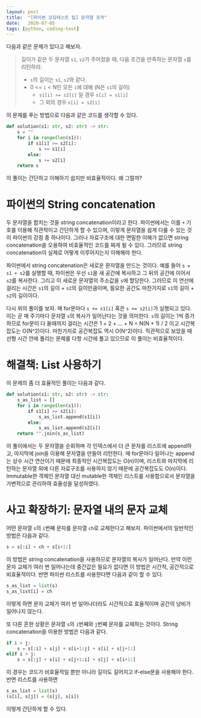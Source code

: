 ```yaml
---
layout: post
title:  "[파이썬 코딩테스트 팁] 문자열 조작"
date:   2020-07-05
tags: [python, coding-test]
---
```

다음과 같은 문제가 있다고 해보자.
> 길이가 같은 두 문자열 `s1`, `s2`가 주어졌을 때, 다음 조건을 만족하는 문자열 `s`를 리턴하라.
>
> - `s`의 길이는 `s1`, `s2`와 같다.
> - 0 <= `i` < N인 모든 `i`에 대해 (N은 `s1`의 길이)
>   * `s1[i] >= s2[i]` 일 경우 `s[i] = s1[i]`
>   * 그 외의 경우 `s[i] = s2[i]`

이 문제를 푸는 방법으로 다음과 같은 코드를 생각할 수 있다.
```python
def solution(s1: str, s2: str) -> str:
    s = ""
    for i in range(len(s1)):
        if s1[i] >= s2[i]:
            s += s1[i]
        else:
            s += s2[i]
    return s
````
이 풀이는 간단하고 이해하기 쉽지만 비효율적이다. 왜 그럴까?

# 파이썬의 String concatenation
두 문자열을 합치는 것을 string concatenation이라고 한다. 파이썬에서는 이를 `+` 기호를 이용해 직관적이고 간단하게 할 수 있으며, 이렇게 문자열을 쉽게 다룰 수 있는 것이 파이썬의 강점 중 하나이다. 그러나 자료구조에 대한 면밀한 이해가 없으면 string concatenation을 오용하여 비효율적인 코드를 짜게 될 수 있다. 그러므로 string concatenation이 실제로 어떻게 이루어지는지 이해해야 한다.

파이썬에서 string concatenation은 새로운 문자열을 만드는 것이다. 예를 들어 `s = s1 + s2`를 실행할 때, 파이썬은 우선 `s1`을 새 공간에 복사하고 그 뒤의 공간에 이어서 `s2`를 복사한다. 그리고 이 새로운 문자열의 주소값을 `s`에 할당한다. 그러므로 이 연산에 걸리는 시간은 `s1`의 길이 + `s2`의 길이만큼이며, 필요한 공간도 마찬가지로 `s1`의 길이 + `s2`의 길이이다.

다시 위의 풀이를 보자. 매 for문마다 `s += s1[i]` 혹은 `s += s2[i]`가 실행되고 있다. 이는 곧 매 주기마다 문자열 `s`의 복사가 일어난다는 것을 의미한다. `s`의 길이는 1씩 증가하므로 for문이 다 돌때까지 걸리는 시간은 1 + 2 + ... + N = N(N + 1) / 2 이고 시간복잡도는 O(N^2)이다. 마찬가지로 공간복잡도 역시 O(N^2)이다. 직관적으로 보았을 때 선형 시간 안에 풀리는 문제를 다항 시간에 풀고 있으므로 이 풀이는 비효율적이다.

# 해결책: List 사용하기

이 문제의 좀 더 효율적인 풀이는 다음과 같다.

```python
def solution(s1: str, s2: str) -> str:
    s_as_list = []
    for i in range(len(s1)):
        if s1[i] >= s2[i]:
            s_as_list.append(s1[i])
        else:
            s_as_list.append(s2[i])
    return "".join(s_as_list)
````
이 풀이에서는 두 문자열을 순회하며 각 인덱스에서 더 큰 문자를 리스트에 append하고, 마지막에 join을 이용해 문자열을 만들어 리턴한다. 매 for문마다 일어나는 append는 상수 시간 연산이기 때문에 최종적인 시간복잡도는 O(n)이며, 리스트와 마지막에 리턴하는 문자열 외에 다른 자료구조를 사용하지 않기 때문에 공간복잡도도 O(n)이다. Immutable한 객체인 문자열 대신 mutable한 객체인 리스트를 사용함으로서 문자열을 가변적으로 관리하여 효율성을 달성하였다.

# 사고 확장하기: 문자열 내의 문자 교체

어떤 문자열 `s`의 `i`번째 문자를 문자열 `ch`로 교체한다고 해보자. 파이썬에서의 일반적인 방법은 다음과 같다.
```python
s = s[:i] + ch + s[i+1:]
```
이 방법은 string concatenation을 사용하므로 문자열의 복사가 일어난다. 만약 이런 문자 교체가 여러 번 일어나는데 중간값은 필요가 없다면 이 방법은 시간적, 공간적으로 비효율적이다. 반면 파이썬 리스트를 사용한다면 다음과 같이 할 수 있다.
```python
s_as_list = list(s)
s_as_list[i] = ch
```
이렇게 하면 문자 교체가 여러 번 일어나더라도 시간적으로 효율적이며 공간의 낭비가 일어나지 않는다.

또 다른 흔한 상황은 문자열 `s`의 `i`번째와 `j`번째 문자를 교체하는 것이다. String concatenation을 이용한 방법은 다음과 같다.
```python
if i < j:
    s = s[:i] + s[j] + s[i+1:j] + s[i] + s[j+1:]
elif i > j:
    s = s[:j] + s[i] + s[j+1:i] + s[j] + s[i+1:]
```
이 경우는 코드가 비효율적일 뿐만 아니라 길이도 길어지고 if-else문을 사용해야 한다. 반면 리스트를 사용하면
```python
s_as_list = list(s)
(s[i], s[j]) = (s[j], s[i])
```
이렇게 간단하게 할 수 있다.